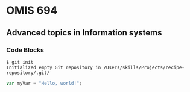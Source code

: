 # OMIS 694
## Advanced topics in Information systems
### Code Blocks 
```
$ git init
Initialized empty Git repository in /Users/skills/Projects/recipe-repository/.git/
```
``` javascript
var myVar = "Hello, world!";
```
